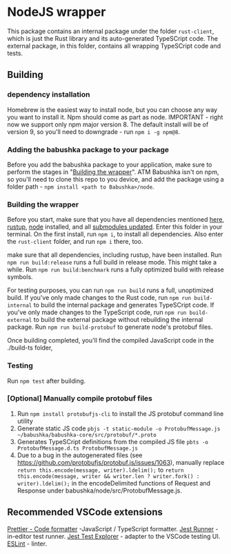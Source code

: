 # NodeJS wrapper

This package contains an internal package under the folder `rust-client`, which is just the Rust library and its auto-generated TypeSCript code. The external package, in this folder, contains all wrapping TypeSCript code and tests.

## Building

### dependency installation

Homebrew is the easiest way to install node, but you can choose any way you want to install it.
Npm should come as part as node. IMPORTANT - right now we support only npm major version 8.
The default install will be of version 9, so you'll need to downgrade - run `npm i -g npm@8`.

### Adding the babushka package to your package

Before you add the babushka package to your application, make sure to perform the stages in "[Building the wrapper](#building-the-wrapper)".
ATM Babushka isn't on npm, so you'll need to clone this repo to you device, and add the package using a folder path - `npm install <path to Babushka>/node`.

### Building the wrapper

Before you start, make sure that you have all dependencies mentioned [here](../README.md#development-pre-requirements), [rustup](../README.md#rustup), [node](../README.md#node-16-or-newer) installed, and all [submodules updated](../README.md#git-submodule).
Enter this folder in your terminal.
On the first install, run `npm i`, to install all dependencies. Also enter the `rust-client` folder, and run `npm i` there, too.

make sure that all dependencies, including rustup, have been installed.
Run `npm run build:release` runs a full build in release mode. This might take a while.
Run `npm run build:benchmark` runs a fully optimized build with release symbols.

For testing purposes, you can run `npm run build` runs a full, unoptimized build.
If you've only made changes to the Rust code, run `npm run build-internal` to build the internal package and generates TypeSCript code.
If you've only made changes to the TypeScript code, run `npm run build-external` to build the external package without rebuilding the internal package.
Run `npm run build-protobuf` to generate node's protobuf files.

Once building completed, you'll find the compiled JavaScript code in the ./build-ts folder,

### Testing

Run `npm test` after building.

### [Optional] Manually compile protobuf files

1. Run `npm install protobufjs-cli` to install the JS protobuf command line utility
2. Generate static JS code `pbjs -t static-module -o ProtobufMessage.js ~/babushka/babushka-core/src/protobuf/*.proto`
3. Generates TypeSCript definitions from the compiled JS file `pbts -o ProtobufMessage.d.ts ProtobufMessage.js`
4. Due to a bug in the autogenerated files (see https://github.com/protobufjs/protobuf.js/issues/1063), manually replace `return this.encode(message, writer).ldelim();` to `return this.encode(message, writer && writer.len ? writer.fork() : writer).ldelim();` in the encodeDelimited functions of Request and Response under babushka/node/src/ProtobufMessage.js.

## Recommended VSCode extensions

[Prettier - Code formatter](https://marketplace.visualstudio.com/items?itemName=esbenp.prettier-vscode) -JavaScript / TypeScript formatter.
[Jest Runner](https://marketplace.visualstudio.com/items?itemName=firsttris.vscode-jest-runner) - in-editor test runner.
[Jest Test Explorer](https://marketplace.visualstudio.com/items?itemName=kavod-io.vscode-jest-test-adapter) - adapter to the VSCode testing UI.
[ESLint](https://marketplace.visualstudio.com/items?itemName=dbaeumer.vscode-eslint) - linter.
